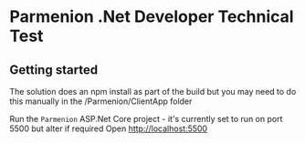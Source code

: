 # Parmenion .Net Developer Technical Test

## Getting started
The solution does an 
npm install 
as part of the build but you may need to do this manually in the /Parmenion/ClientApp folder


Run the `Parmenion` ASP.Net Core project - it's currently set to run on port 5500 but alter if required
Open [http://localhost:5500](http://localhost:5500)

